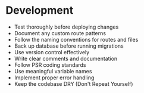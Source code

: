 # Development

* Test thoroughly before deploying changes
* Document any custom route patterns
* Follow the naming conventions for routes and files
* Back up database before running migrations
* Use version control effectively
* Write clear comments and documentation
* Follow PSR coding standards
* Use meaningful variable names
* Implement proper error handling
* Keep the codebase DRY (Don't Repeat Yourself)

